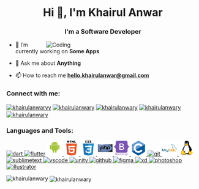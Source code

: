 <h1 align="center">Hi 👋, I'm Khairul Anwar</h1>
<h3 align="center">I'm a Software Developer</h3>
<img align="right" alt="Coding" width="400"
    src="https://img.freepik.com/free-vector/man-working-computer-room_1308-97954.jpg?t=st=1656608284~exp=1656608884~hmac=d16179d5097936ed44334b705624a564e0e41f5b606dd7aad8bda8955ca7beee&w=1060">


- 🔭 I’m currently working on **Some Apps**

- 💬 Ask me about **Anything**

- 📫 How to reach me **hello.khairulanwar@gmail.com**

<h3 align="left">Connect with me:</h3>
<p align="left">
    <!-- Twitter -->
    <a href="https://twitter.com/khairulanwaryy" target="blank"><img align="center"
            src="https://raw.githubusercontent.com/rahuldkjain/github-profile-readme-generator/master/src/images/icons/Social/twitter.svg"
            alt="khairulanwaryy" height="30" width="40" /></a>
    <!-- LikedIn -->
    <a href="https://linkedin.com/in/khairulanwary" target="blank"><img align="center"
            src="https://raw.githubusercontent.com/rahuldkjain/github-profile-readme-generator/master/src/images/icons/Social/linked-in-alt.svg"
            alt="khairulanwary" height="30" width="40" /></a>
    <!-- Facebook -->
    <a href="https://fb.com/khairulanwary" target="blank"><img align="center"
            src="https://upload.wikimedia.org/wikipedia/commons/thumb/5/51/Facebook_f_logo_%282019%29.svg/1365px-Facebook_f_logo_%282019%29.svg.png"
            alt="khairulanwary" height="30" width="30" /></a>
    <!-- Instagram -->
    <a href="https://instagram.com/khairulanwary" target="blank"><img align="center"
            src="https://raw.githubusercontent.com/rahuldkjain/github-profile-readme-generator/master/src/images/icons/Social/instagram.svg"
            alt="khairulanwary" height="30" width="40" /></a>
    <!-- Dribble -->
    <a href="https://dribbble.com/khairulanwary" target="blank"><img align="center"
            src="https://raw.githubusercontent.com/rahuldkjain/github-profile-readme-generator/master/src/images/icons/Social/dribbble.svg"
            alt="khairulanwary" height="30" width="40" /></a>
</p>

<h3 align="left">Languages and Tools:</h3>
<p align="left"> 
    <!-- Dart Language -->
    <a href="https://dart.dev" target="_blank" rel="noreferrer"> <img
        src="https://www.vectorlogo.zone/logos/dartlang/dartlang-icon.svg" alt="dart" width="40" height="40" /> </a>
    <!-- Flutter -->
    <a href="https://flutter.dev" target="_blank" rel="noreferrer"> <img
        src="https://www.vectorlogo.zone/logos/flutterio/flutterio-icon.svg" alt="flutter" width="40" height="40" /></a> 
    <!-- Android -->
    <a href="https://developer.android.com" target="_blank" rel="noreferrer"> <img
            src="https://raw.githubusercontent.com/devicons/devicon/master/icons/android/android-original-wordmark.svg"
            alt="android" width="40" height="40" /> </a> 
    <!-- HTML -->
    <a href="https://www.w3.org/html/" target="_blank" rel="noreferrer"> <img
        src="https://raw.githubusercontent.com/devicons/devicon/master/icons/html5/html5-original-wordmark.svg"
        alt="html5" width="40" height="40" /> </a> 
    <!-- CSS -->
    <a href="https://www.w3schools.com/css/" target="_blank"
        rel="noreferrer"> <img
            src="https://raw.githubusercontent.com/devicons/devicon/master/icons/css3/css3-original-wordmark.svg"
            alt="css3" width="40" height="40" /> </a> 
    <!-- PHP -->
    <a href="https://www.php.net" target="_blank"
        rel="noreferrer"> <img
            src="https://raw.githubusercontent.com/devicons/devicon/master/icons/php/php-original.svg" alt="php"
            width="40" height="40" /> </a> 
    <!-- Bootstrap -->
    <a href="https://getbootstrap.com" target="_blank"
        rel="noreferrer"> <img
            src="https://raw.githubusercontent.com/devicons/devicon/master/icons/bootstrap/bootstrap-plain-wordmark.svg"
            alt="bootstrap" width="40" height="40" /> </a> 
    <!-- C Language -->
    <a href="https://www.cprogramming.com/" target="_blank"
        rel="noreferrer"> <img src="https://raw.githubusercontent.com/devicons/devicon/master/icons/c/c-original.svg"
            alt="c" width="40" height="40" /> </a> 
    <!-- GIT -->
    <a href="https://git-scm.com/" target="_blank" rel="noreferrer"> <img
        src="https://www.vectorlogo.zone/logos/git-scm/git-scm-icon.svg" alt="git" width="40" height="40" /> </a>
    <!-- MYSQL -->
    <a href="https://www.mysql.com/" target="_blank" rel="noreferrer"> <img
        src="https://raw.githubusercontent.com/devicons/devicon/master/icons/mysql/mysql-original-wordmark.svg"
        alt="mysql" width="40" height="40" /> </a>
    <!-- Linux -->
    <a href="https://www.linux.org/" target="_blank" rel="noreferrer"> <img
        src="https://raw.githubusercontent.com/devicons/devicon/master/icons/linux/linux-original.svg" alt="linux"
        width="40" height="40" /> </a> 
    <!-- Sublime -->
    <a href="https://www.sublimetext.com/" target="_blank"
                    rel="noreferrer"> <img
                        src="https://www.sublimehq.com/images/sublime_text.png"
                        alt="sublimetext" width="40" height="40" /> </a>
    <!-- VSCode -->
    <a href="https://code.visualstudio.com/" target="_blank"
                rel="noreferrer"> <img
                    src="https://upload.wikimedia.org/wikipedia/commons/9/9a/Visual_Studio_Code_1.35_icon.svg"
                    alt="vscode" width="40" height="40" /> </a>
    <!-- Unity -->
    <a href="https://unity.com/" target="_blank" rel="noreferrer"> <img
        src="https://www.vectorlogo.zone/logos/unity3d/unity3d-icon.svg" alt="unity" width="40" height="40" /> </a>
    <!-- Github -->
    <a href="https://github.com/" target="_blank"
                        rel="noreferrer"> <img
                            src="https://upload.wikimedia.org/wikipedia/commons/9/91/Octicons-mark-github.svg"
                            alt="github" width="40" height="40" /> </a>
    <!-- Figma -->
    <a href="https://www.figma.com/" target="_blank" rel="noreferrer"> <img
                                src="https://www.vectorlogo.zone/logos/figma/figma-icon.svg" alt="figma" width="40" height="40" /> </a> 
    <!-- Adobe XD -->
    <a href="https://www.adobe.com/products/xd.html" target="_blank" 
        rel="noreferrer"> <img
            src="https://upload.wikimedia.org/wikipedia/commons/thumb/c/c2/Adobe_XD_CC_icon.svg/2101px-Adobe_XD_CC_icon.svg.png" alt="xd" width="40" height="40" /> </a>
    <!-- Adobe Photoshop -->
    <a href="https://www.photoshop.com/en" target="_blank"
            rel="noreferrer"> <img
                src="https://www.adobe.com/content/dam/acom/one-console/icons_rebrand/ps_appicon.svg"
                alt="photoshop" width="40" height="40" /> </a>
    <!-- Adobe Ilustrator -->
    <a href="https://www.adobe.com/in/products/illustrator.html"
        target="_blank" rel="noreferrer"> <img
            src="https://www.vectorlogo.zone/logos/adobe_illustrator/adobe_illustrator-icon.svg" alt="illustrator"
            width="40" height="40" /> </a> 
    </p>

<p><img align="left"
        src="https://github-readme-stats.vercel.app/api/top-langs?username=khairulanwary&show_icons=true&locale=en&layout=compact"
        alt="khairulanwary" /></p>

<p>&nbsp;<img align="center"
        src="https://github-readme-stats.vercel.app/api?username=khairulanwary&show_icons=true&locale=en"
        alt="khairulanwary" /></p>
